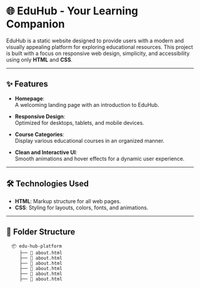 # 🌐 EduHub - Your Learning Companion

EduHub is a static website designed to provide users with a modern and visually appealing platform for exploring educational resources. This project is built with a focus on responsive web design, simplicity, and accessibility using only **HTML** and **CSS**.

---

## ✨ Features

- **Homepage**:  
  A welcoming landing page with an introduction to EduHub.

- **Responsive Design**:  
  Optimized for desktops, tablets, and mobile devices.

- **Course Categories**:  
  Display various educational courses in an organized manner.

- **Clean and Interactive UI**:  
  Smooth animations and hover effects for a dynamic user experience.

---

## 🛠️ Technologies Used

- **HTML**: Markup structure for all web pages.
- **CSS**: Styling for layouts, colors, fonts, and animations.

---

## 📂 Folder Structure
      📦 edu-hub-platform
         ├── 📄 about.html
         ├── 📄 about.html 
         ├── 📄 about.html 
         ├── 📄 about.html 
         ├── 📄 about.html 
         ├── 📄 about.html 
         

